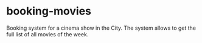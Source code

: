 # booking-movies
Booking system for a cinema show in the City. The system allows to get the full list of all movies of the week.
